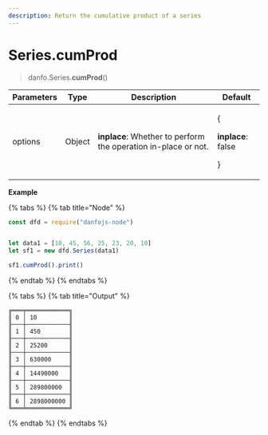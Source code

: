 ```yaml
---
description: Return the cumulative product of a series
---
```


# Series.cumProd

> danfo.Series.**cumProd**()

| Parameters | Type   | Description                                                    | Default                                                |
| ---------- | ------ | -------------------------------------------------------------- | ------------------------------------------------------ |
| options    | Object | **inplace**: Whether to perform the operation in-place or not. | <p>{</p><p><strong>inplace</strong>: false</p><p>}</p> |

**Example**

{% tabs %}
{% tab title="Node" %}
```javascript
const dfd = require("danfojs-node")


let data1 = [10, 45, 56, 25, 23, 20, 10]
let sf1 = new dfd.Series(data1)

sf1.cumProd().print()
```
{% endtab %}
{% endtabs %}

{% tabs %}
{% tab title="Output" %}
```
╔═══╤════════════╗
║ 0 │ 10         ║
╟───┼────────────╢
║ 1 │ 450        ║
╟───┼────────────╢
║ 2 │ 25200      ║
╟───┼────────────╢
║ 3 │ 630000     ║
╟───┼────────────╢
║ 4 │ 14490000   ║
╟───┼────────────╢
║ 5 │ 289800000  ║
╟───┼────────────╢
║ 6 │ 2898000000 ║
╚═══╧════════════╝
```
{% endtab %}
{% endtabs %}
